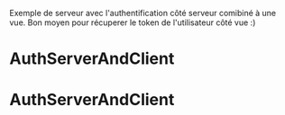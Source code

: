 Exemple de serveur avec l'authentification côté serveur
comibiné à une vue.
Bon moyen pour récuperer le token de l'utilisateur côté vue :)
# AuthServerAndClient
# AuthServerAndClient

